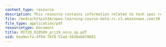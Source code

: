 ```yaml
---
content_type: resource
description: This resource contains information related to tech spec review for oncucures.
file: /media/https%3A/open-learning-course-data-rc.s3.amazonaws.com/20-020-introduction-to-biological-engineering-design-spring-2009/bea9ecfa4f947bf851ad5038eb078661_MIT20_020S09_prj19_onco_sp.pdf
file_type: application/pdf
resourcetype: Document
title: MIT20_020S09_prj19_onco_sp.pdf
uid: bea9ecfa-4f94-7bf8-51ad-5038eb078661
---
```


